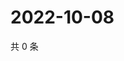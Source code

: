 # 2022-10-08

共 0 条

<!-- BEGIN WEIBO -->
<!-- 最后更新时间 Sat Oct 08 2022 00:11:24 GMT+0800 (China Standard Time) -->

<!-- END WEIBO -->
